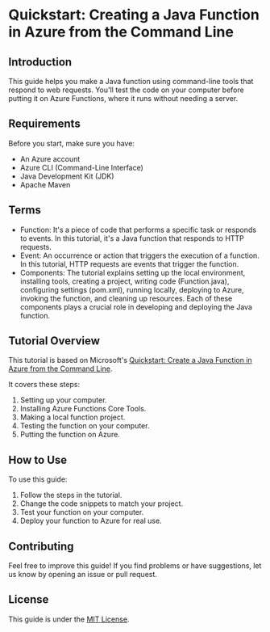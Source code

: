 # Quickstart: Creating a Java Function in Azure from the Command Line

## Introduction
This guide helps you make a Java function using command-line tools that respond to web requests. You'll test the code on your computer before putting it on Azure Functions, where it runs without needing a server.

## Requirements
Before you start, make sure you have:
- An Azure account
- Azure CLI (Command-Line Interface)
- Java Development Kit (JDK)
- Apache Maven

## Terms
- Function: It's a piece of code that performs a specific task or responds to events. In this tutorial, it's a Java function that responds to HTTP requests.
- Event: An occurrence or action that triggers the execution of a function. In this tutorial, HTTP requests are events that trigger the function.
- Components: The tutorial explains setting up the local environment, installing tools, creating a project, writing code (Function.java), configuring settings (pom.xml), running locally, deploying to Azure, invoking the function, and cleaning up resources. Each of these components plays a crucial role in developing and deploying the Java function.

## Tutorial Overview
This tutorial is based on Microsoft's [Quickstart: Create a Java Function in Azure from the Command Line](https://learn.microsoft.com/en-us/azure/azure-functions/create-first-function-cli-java?tabs=windows%2Cbash%2Cazure-cli%2Cbrowser).

It covers these steps:
1. Setting up your computer.
2. Installing Azure Functions Core Tools.
3. Making a local function project.
4. Testing the function on your computer.
5. Putting the function on Azure.

## How to Use
To use this guide:
1. Follow the steps in the tutorial.
2. Change the code snippets to match your project.
3. Test your function on your computer.
4. Deploy your function to Azure for real use.

## Contributing
Feel free to improve this guide! If you find problems or have suggestions, let us know by opening an issue or pull request.

## License
This guide is under the [MIT License](LICENSE).

